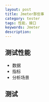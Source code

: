 ```yaml
---
layout: post
title: Jmeter那些事
category: tester
tags: 性能，接口
keywords: Jmeter
description:
---
```


## 测试性能
- 数据
- 指标
- 分析场景

## 测试
